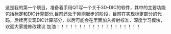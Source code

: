 这是我的第一个项目，准备着手用QT写一个关于3D-DIC的软件，其中的主要功能包括标定和DIC计算部分,目前还处于刚刚起步的阶段，目前在实现标定部分的代码，后续再实现DIC计算部分，以后可能会在里面加入折射校准，深度学习模块，欢迎大家提修改建议
加油！！！！！！！！！！！！！！！！！！！
